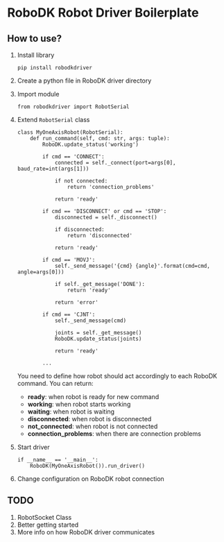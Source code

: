 # RoboDK Robot Driver Boilerplate

## How to use?
1. Install library
    ```
    pip install robodkdriver
    
    ```

2. Create a python file in RoboDK driver directory

3. Import module
    ```
    from robodkdriver import RobotSerial
    
    ```

4. Extend `RobotSerial` class 
    ```
    class MyOneAxisRobot(RobotSerial):
        def run_command(self, cmd: str, args: tuple):
            RoboDK.update_status('working')
    
            if cmd == 'CONNECT':
                connected = self._connect(port=args[0], baud_rate=int(args[1]))
    
                if not connected:
                    return 'connection_problems'
    
                return 'ready'
    
            if cmd == 'DISCONNECT' or cmd == 'STOP':
                disconnected = self._disconnect()
    
                if disconnected:
                    return 'disconnected'
    
                return 'ready'
    
            if cmd == 'MOVJ':
                self._send_message('{cmd} {angle}'.format(cmd=cmd, angle=args[0]))
    
                if self._get_message('DONE'):
                    return 'ready'
    
                return 'error'
    
            if cmd == 'CJNT':
                self._send_message(cmd)
    
                joints = self._get_message()
                RoboDK.update_status(joints)
    
                return 'ready'
                
            ...
    
    ```
    
    You need to define how robot should act accordingly to each RoboDK command.
    You can return:
    - **ready**: when robot is ready for new command
    - **working**: when robot starts working
    - **waiting**: when robot is waiting
    - **disconnected**: when robot is disconnected
    - **not_connected**: when robot is not connected
    - **connection_problems**: when there are connection problems
    
5. Start driver
    ```
    if __name__ == '__main__':
        RoboDK(MyOneAxisRobot()).run_driver()
    
    ```

6. Change configuration on RoboDK robot connection

## TODO
1. RobotSocket Class
2. Better getting started
3. More info on how RoboDK driver communicates
